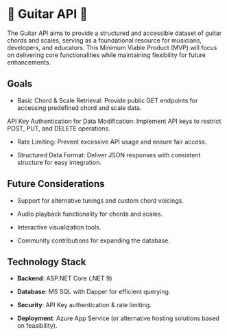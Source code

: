 # 🎸 Guitar API 🎸
The Guitar API aims to provide a structured and accessible dataset of guitar chords and scales, serving as a foundational resource for musicians, developers, and educators. This Minimum Viable Product (MVP) will focus on delivering core functionalities while maintaining flexibility for future enhancements.

## Goals

- Basic Chord & Scale Retrieval: Provide public GET endpoints for accessing predefined chord and scale data.

API Key Authentication for Data Modification: Implement API keys to restrict POST, PUT, and DELETE operations.

- Rate Limiting: Prevent excessive API usage and ensure fair access.

- Structured Data Format: Deliver JSON responses with consistent structure for easy integration.

## Future Considerations

- Support for alternative tunings and custom chord voicings.

- Audio playback functionality for chords and scales.

- Interactive visualization tools.

- Community contributions for expanding the database.

## Technology Stack

- **Backend**: ASP.NET Core (.NET 9)

- **Database**: MS SQL with Dapper for efficient querying.

- **Security**: API Key authentication & rate limiting.

- **Deployment**: Azure App Service (or alternative hosting solutions based on feasibility).
